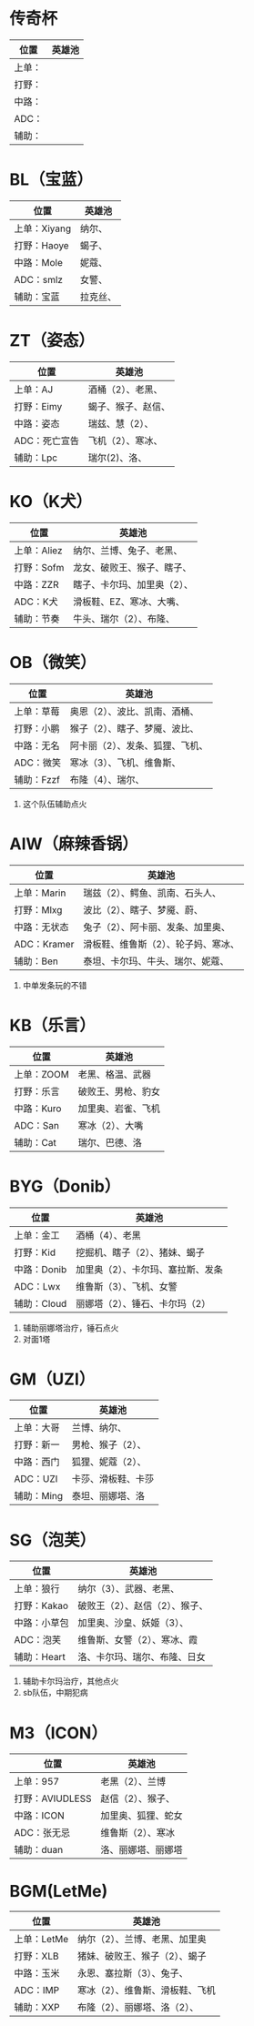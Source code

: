 # 传奇杯

| 位置   | 英雄池 |
| ------ | ------ |
| 上单： |        |
| 打野： |        |
| 中路： |        |
| ADC：  |        |
| 辅助： |        |

# BL（宝蓝）

| 位置         | 英雄池   |
| ------------ | -------- |
| 上单：Xiyang | 纳尔、   |
| 打野：Haoye  | 蝎子、   |
| 中路：Mole   | 妮蔻、   |
| ADC：smlz    | 女警、   |
| 辅助：宝蓝   | 拉克丝、 |

# ZT（姿态）

| 位置          | 英雄池             |
| ------------- | ------------------ |
| 上单：AJ      | 酒桶（2）、老黑、  |
| 打野：Eimy    | 蝎子、猴子、赵信、 |
| 中路：姿态    | 瑞兹、慧（2）、    |
| ADC：死亡宣告 | 飞机（2）、寒冰、  |
| 辅助：Lpc     | 瑞尔(2)、洛、      |

# KO（K犬）

| 位置        | 英雄池                      |
| ----------- | --------------------------- |
| 上单：Aliez | 纳尔、兰博、兔子、老黑、    |
| 打野：Sofm  | 龙女、破败王、猴子、瞎子、  |
| 中路：ZZR   | 瞎子、卡尔玛、加里奥（2）、 |
| ADC：K犬    | 滑板鞋、EZ、寒冰、大嘴、    |
| 辅助：节奏  | 牛头、瑞尔（2）、布隆、     |

# OB（微笑）

| 位置       | 英雄池                          |
| ---------- | ------------------------------- |
| 上单：草莓 | 奥恩（2）、波比、凯南、酒桶、   |
| 打野：小鹏 | 猴子（2）、瞎子、梦魇、波比、   |
| 中路：无名 | 阿卡丽（2）、发条、狐狸、飞机、 |
| ADC：微笑  | 寒冰（3）、飞机、维鲁斯、       |
| 辅助：Fzzf | 布隆（4）、瑞尔、               |

1. 这个队伍辅助点火

# AIW（麻辣香锅）

| 位置         | 英雄池                              |
| ------------ | ----------------------------------- |
| 上单：Marin  | 瑞兹（2）、鳄鱼、凯南、石头人、     |
| 打野：Mlxg   | 波比（2）、瞎子、梦魇、蔚、         |
| 中路：无状态 | 兔子（2）、阿卡丽、发条、加里奥、   |
| ADC：Kramer  | 滑板鞋、维鲁斯（2）、轮子妈、寒冰、 |
| 辅助：Ben    | 泰坦、卡尔玛、牛头、瑞尔、妮蔻、    |

1. 中单发条玩的不错

# KB（乐言）

| 位置       | 英雄池             |
| ---------- | ------------------ |
| 上单：ZOOM | 老黑、格温、武器   |
| 打野：乐言 | 破败王、男枪、豹女 |
| 中路：Kuro | 加里奥、岩雀、飞机 |
| ADC：San   | 寒冰（2）、大嘴    |
| 辅助：Cat  | 瑞尔、巴德、洛     |

# BYG（Donib）

| 位置        | 英雄池                            |
| ----------- | --------------------------------- |
| 上单：金工  | 酒桶（4）、老黑                   |
| 打野：Kid   | 挖掘机、瞎子（2）、猪妹、蝎子     |
| 中路：Donib | 加里奥（2）、卡尔玛、塞拉斯、发条 |
| ADC：Lwx    | 维鲁斯（3）、飞机、女警           |
| 辅助：Cloud | 丽娜塔（2）、锤石、卡尔玛（2）    |

1. 辅助丽娜塔治疗，锤石点火
2. 对面1塔

# GM（UZI）

| 位置       | 英雄池             |
| ---------- | ------------------ |
| 上单：大哥 | 兰博、纳尔、       |
| 打野：新一 | 男枪、猴子（2）、  |
| 中路：西门 | 狐狸、妮蔻（2）、  |
| ADC：UZI   | 卡莎、滑板鞋、卡莎 |
| 辅助：Ming | 泰坦、丽娜塔、洛   |

# SG（泡芙）

| 位置         | 英雄池                         |
| ------------ | ------------------------------ |
| 上单：狼行   | 纳尔（3）、武器、老黑、        |
| 打野：Kakao  | 破败王（2）、赵信（2）、猴子、 |
| 中路：小草包 | 加里奥、沙皇、妖姬（3）、      |
| ADC：泡芙    | 维鲁斯、女警（2）、寒冰、霞    |
| 辅助：Heart  | 洛、卡尔玛、瑞尔、布隆、日女   |

1. 辅助卡尔玛治疗，其他点火
2. sb队伍，中期犯病

# M3（ICON）

| 位置            | 英雄池             |
| --------------- | ------------------ |
| 上单：957       | 老黑（2）、兰博    |
| 打野：AVIUDLESS | 赵信（2）、猴子、  |
| 中路：ICON      | 加里奥、狐狸、蛇女 |
| ADC：张无忌     | 维鲁斯（2）、寒冰  |
| 辅助：duan      | 洛、丽娜塔、丽娜塔 |

# BGM(LetMe)

| 位置        | 英雄池                          |
| ----------- | ------------------------------- |
| 上单：LetMe | 纳尔（2）、兰博、老黑、加里奥   |
| 打野：XLB   | 猪妹、破败王、猴子（2）、蝎子   |
| 中路：玉米  | 永恩、塞拉斯（3）、兔子、       |
| ADC：IMP    | 寒冰（2）、维鲁斯、滑板鞋、飞机 |
| 辅助：XXP   | 布隆（2）、丽娜塔、洛（2）、    |

